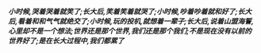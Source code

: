 ***小时候,哭着哭着就笑了;长大后,笑着笑着就哭了;小时候,吵着吵着就和好了;长大后,看着和和气气就绝交了;小时候,玩的投机,就想着一辈子;长大后,说着山盟海誓,心里却不是一个想法;世界还是那个世界,我们还是那个我们;不是现在没有以前的世界好了;是在长大过程中,我们都累了***